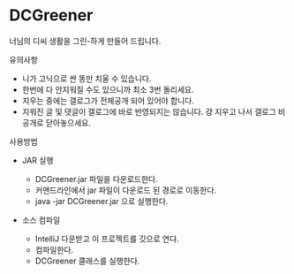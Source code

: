 # DCGreener

너님의 디씨 생활을 그린-하게 만들어 드립니다.

유의사항
- 니가 고닉으로 싼 똥만 치울 수 있습니다.
- 한번에 다 안지워질 수도 있으니까 최소 3번 돌리세요.
- 지우는 중에는 갤로그가 전체공개 되어 있어야 합니다.
- 지워진 글 및 댓글이 갤로그에 바로 반영되지는 않습니다. 걍 지우고 나서 갤로그 비공개로 닫아놓으세요.


사용방법
* JAR 실행
  * DCGreener.jar 파일을 다운로드한다.
  * 커맨드라인에서 jar 파일이 다운로드 된 경로로 이동한다.
  * java -jar DCGreener.jar 으로 실행한다.

* 소스 컴파일
  * IntelliJ 다운받고 이 프로젝트를 깃으로 연다.
  * 컴파일한다.
  * DCGreener 클래스를 실행한다.

